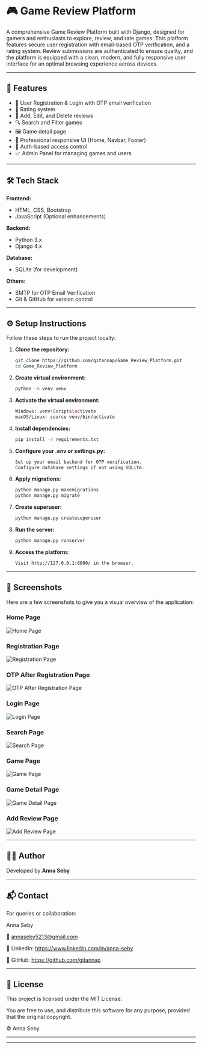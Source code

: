 # 🎮 Game Review Platform
A comprehensive Game Review Platform built with Django, designed for gamers and enthusiasts to explore, review, and rate games. This platform features secure user registration with email-based OTP verification, and a rating system. Review submissions are authenticated to ensure quality, and the platform is equipped with a clean, modern, and fully responsive user interface for an optimal browsing experience across devices.

---

## 🚀 Features

- 📝 User Registration & Login with OTP email verification    
- 🌟 Rating system  
- 💬 Add, Edit, and Delete reviews  
- 🔍 Search and Filter games  
- 🖼️ Game detail page   
- 🎨 Professional responsive UI (Home, Navbar, Footer)  
- 🔐 Auth-based access control  
- 📈 Admin Panel for managing games and users  

---

## 🛠️ Tech Stack

**Frontend:**
- HTML, CSS, Bootstrap
- JavaScript (Optional enhancements)

**Backend:**
- Python 3.x
- Django 4.x

**Database:**
- SQLite (for development)

**Others:**

- SMTP for OTP Email Verification
- Git & GitHub for version control

---

## ⚙️ Setup Instructions

Follow these steps to run the project locally:

1. **Clone the repository:**
   ```bash
   git clone https://github.com/gitannap/Game_Review_Platform.git
   cd Game_Review_Platform

2. **Create virtual environment:**
   ```bash
   python -m venv venv

3. **Activate the virtual environment:**
   ```bash
   Windows: venv\Scripts\activate
   macOS/Linux: source venv/bin/activate

4. **Install dependencies:**
   ```bash
   pip install -r requirements.txt

5. **Configure your .env or settings.py:**
   ```bash
   Set up your email backend for OTP verification.
   Configure database settings if not using SQLite.

6. **Apply migrations:**
   ```bash
   python manage.py makemigrations
   python manage.py migrate

7. **Create superuser:**
   ```bash
   python manage.py createsuperuser

8. **Run the server:**
   ```bash
   python manage.py runserver

9. **Access the platform:**
   ```bash
   Visit http://127.0.0.1:8000/ in the browser.

---

## 📸 Screenshots

Here are a few screenshots to give you a visual overview of the application:

### Home Page
![Home Page](game_app/static/images/home.png)

### Registration Page
![Registration Page](game_app/static/images/registration_page.png)

### OTP After Registration Page
![OTP After Registration Page](game_app/static/images/OTP_registration.png)

### Login Page
![Login Page](game_app/static/images/login_page.png)

### Search Page
![Search Page](game_app/static/images/search_filter.png)

### Game Page
![Game Page](game_app/static/images/game_page.png)

### Game Detail Page
![Game Detail Page](game_app/static/images/game_detail.png)

### Add Review Page
![Add Review Page](game_app/static/images/add_review.png)

---

## 👩‍💻 Author

Developed by **Anna Seby**

---

## 📬 Contact

For queries or collaboration:

Anna Seby

📧 annaseby5213@gmail.com

🔗 LinkedIn: https://www.linkedin.com/in/anna-seby

🔗 GitHub: https://github.com/gitannap

---

## 📃 License

This project is licensed under the MIT License.

You are free to use, and distribute this software for any purpose, provided that the original copyright.

© Anna Seby

---

















---







